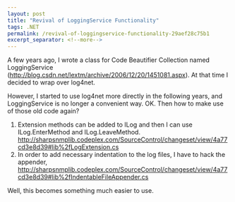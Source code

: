 ```yaml
---
layout: post
title: "Revival of LoggingService Functionality"
tags: .NET
permalink: /revival-of-loggingservice-functionality-29aef28c75b1
excerpt_separator: <!--more-->
---
```

A few years ago, I wrote a class for Code Beautifier Collection named LoggingService (http://blog.csdn.net/lextm/archive/2006/12/20/1451081.aspx). At that time I decided to wrap over log4net.

However, I started to use log4net more directly in the following years, and LoggingService is no longer a convenient way. OK. Then how to make use of those old code again?
<!--more-->

1. Extension methods can be added to ILog and then I can use ILog.EnterMethod and ILog.LeaveMethod. http://sharpsnmplib.codeplex.com/SourceControl/changeset/view/4a77cd3e8d39#lib%2fLogExtension.cs
1. In order to add necessary indentation to the log files, I have to hack the appender, http://sharpsnmplib.codeplex.com/SourceControl/changeset/view/4a77cd3e8d39#lib%2fIndentableFileAppender.cs

Well, this becomes something much easier to use.
